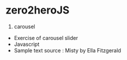 # zero2heroJS

1. carousel
  - Exercise of carousel slider
  - Javascript
  - Sample text source : Misty by Ella Fitzgerald
